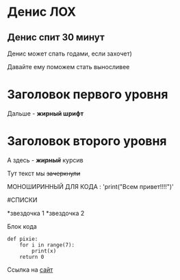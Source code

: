 # Денис ЛОХ
## Денис спит 30 минут
Денис может спать годами, если захочет) 

Давайте ему поможем стать выносливее

Заголовок первого уровня
======================== 

Дальше - **жирный шрифт**

Заголовок второго уровня
========================

А здесь - ***жирный*** курсив

Тут текст мы ~~зачеркнули~~

МОНОШИРИННЫЙ ДЛЯ КОДА : 'print("Всем привет!!!!")' 

#СПИСКИ

*звездочка 1
*звездочка 2

Блок кода 

	def pixie:
		for i in range(7):
			print(x)
		return 0

Ссылка на [сайт](https://github.com)
 		

